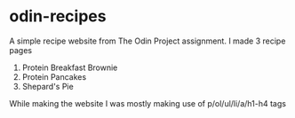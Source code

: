 # odin-recipes
A simple recipe website from The Odin Project assignment. 
I made 3 recipe pages
1. Protein Breakfast Brownie
2. Protein Pancakes
3. Shepard's Pie

While making the website I was mostly making use of p/ol/ul/li/a/h1-h4 tags